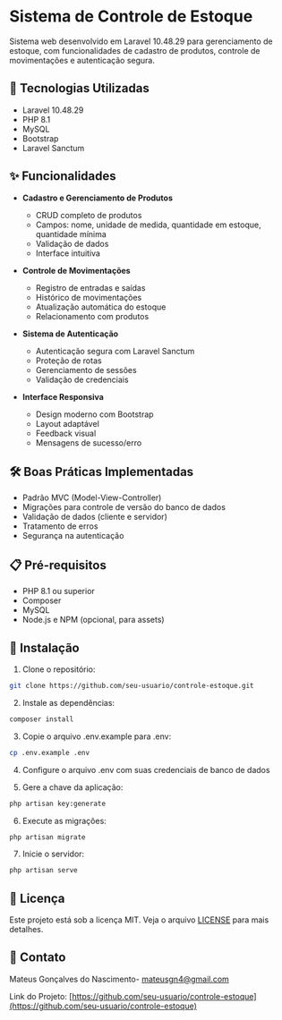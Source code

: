 # Sistema de Controle de Estoque

Sistema web desenvolvido em Laravel 10.48.29 para gerenciamento de estoque, com funcionalidades de cadastro de produtos, controle de movimentações e autenticação segura.

## 🚀 Tecnologias Utilizadas

- Laravel 10.48.29
- PHP 8.1
- MySQL
- Bootstrap
- Laravel Sanctum

## ✨ Funcionalidades

- **Cadastro e Gerenciamento de Produtos**
  - CRUD completo de produtos
  - Campos: nome, unidade de medida, quantidade em estoque, quantidade mínima
  - Validação de dados
  - Interface intuitiva

- **Controle de Movimentações**
  - Registro de entradas e saídas
  - Histórico de movimentações
  - Atualização automática do estoque
  - Relacionamento com produtos

- **Sistema de Autenticação**
  - Autenticação segura com Laravel Sanctum
  - Proteção de rotas
  - Gerenciamento de sessões
  - Validação de credenciais

- **Interface Responsiva**
  - Design moderno com Bootstrap
  - Layout adaptável
  - Feedback visual
  - Mensagens de sucesso/erro

## 🛠️ Boas Práticas Implementadas

- Padrão MVC (Model-View-Controller)
- Migrações para controle de versão do banco de dados
- Validação de dados (cliente e servidor)
- Tratamento de erros
- Segurança na autenticação

## 📋 Pré-requisitos

- PHP 8.1 ou superior
- Composer
- MySQL
- Node.js e NPM (opcional, para assets)

## 🔧 Instalação

1. Clone o repositório:
```bash
git clone https://github.com/seu-usuario/controle-estoque.git
```

2. Instale as dependências:
```bash
composer install
```

3. Copie o arquivo .env.example para .env:
```bash
cp .env.example .env
```

4. Configure o arquivo .env com suas credenciais de banco de dados

5. Gere a chave da aplicação:
```bash
php artisan key:generate
```

6. Execute as migrações:
```bash
php artisan migrate
```

7. Inicie o servidor:
```bash
php artisan serve
```

## 📝 Licença

Este projeto está sob a licença MIT. Veja o arquivo [LICENSE](LICENSE) para mais detalhes.

## 📧 Contato

Mateus Gonçalves do Nascimento- [mateusgn4@gmail.com](mailto:mateusgn4@gmail.com)

Link do Projeto: [https://github.com/seu-usuario/controle-estoque](https://github.com/seu-usuario/controle-estoque)
